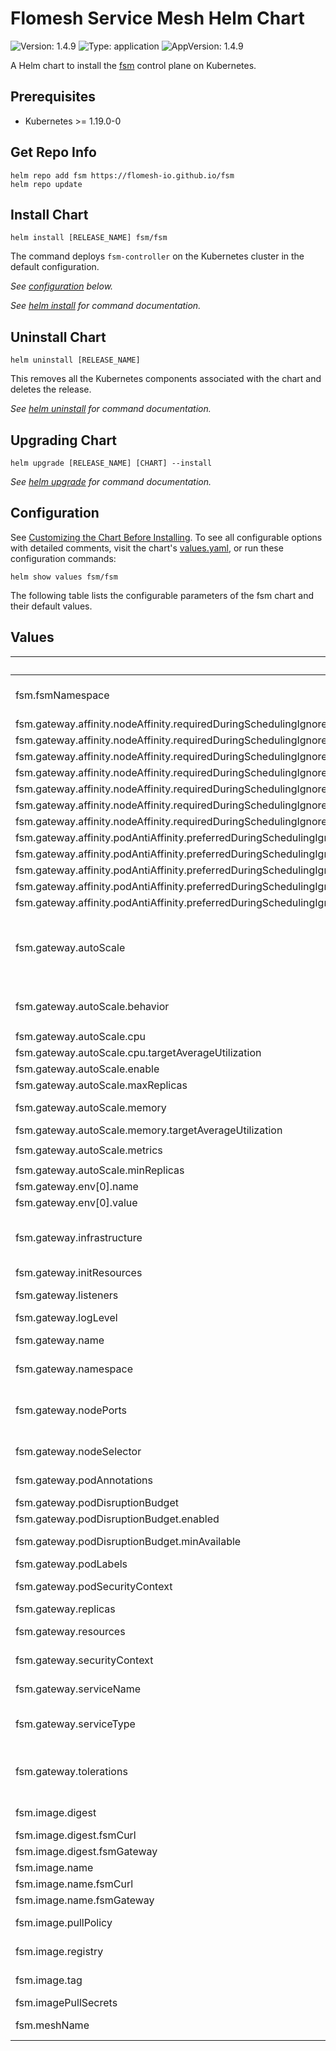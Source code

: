 # Flomesh Service Mesh Helm Chart

![Version: 1.4.9](https://img.shields.io/badge/Version-1.4.9-informational?style=flat-square) ![Type: application](https://img.shields.io/badge/Type-application-informational?style=flat-square) ![AppVersion: 1.4.9](https://img.shields.io/badge/AppVersion-1.4.9-informational?style=flat-square)

A Helm chart to install the [fsm](https://github.com/flomesh-io/fsm) control plane on Kubernetes.

## Prerequisites

- Kubernetes >= 1.19.0-0

## Get Repo Info

```console
helm repo add fsm https://flomesh-io.github.io/fsm
helm repo update
```

## Install Chart

```console
helm install [RELEASE_NAME] fsm/fsm
```

The command deploys `fsm-controller` on the Kubernetes cluster in the default configuration.

_See [configuration](#configuration) below._

_See [helm install](https://helm.sh/docs/helm/helm_install/) for command documentation._

## Uninstall Chart

```console
helm uninstall [RELEASE_NAME]
```

This removes all the Kubernetes components associated with the chart and deletes the release.

_See [helm uninstall](https://helm.sh/docs/helm/helm_uninstall/) for command documentation._

## Upgrading Chart

```console
helm upgrade [RELEASE_NAME] [CHART] --install
```

_See [helm upgrade](https://helm.sh/docs/helm/helm_upgrade/) for command documentation._

## Configuration

See [Customizing the Chart Before Installing](https://helm.sh/docs/intro/using_helm/#customizing-the-chart-before-installing). To see all configurable options with detailed comments, visit the chart's [values.yaml](./values.yaml), or run these configuration commands:

```console
helm show values fsm/fsm
```

The following table lists the configurable parameters of the fsm chart and their default values.

## Values

| Key | Type | Default | Description |
|-----|------|---------|-------------|
| fsm.fsmNamespace | string | `""` | Namespace to deploy FSM in. If not specified, the Helm release namespace is used. |
| fsm.gateway.affinity.nodeAffinity.requiredDuringSchedulingIgnoredDuringExecution.nodeSelectorTerms[0].matchExpressions[0].key | string | `"kubernetes.io/os"` |  |
| fsm.gateway.affinity.nodeAffinity.requiredDuringSchedulingIgnoredDuringExecution.nodeSelectorTerms[0].matchExpressions[0].operator | string | `"In"` |  |
| fsm.gateway.affinity.nodeAffinity.requiredDuringSchedulingIgnoredDuringExecution.nodeSelectorTerms[0].matchExpressions[0].values[0] | string | `"linux"` |  |
| fsm.gateway.affinity.nodeAffinity.requiredDuringSchedulingIgnoredDuringExecution.nodeSelectorTerms[0].matchExpressions[1].key | string | `"kubernetes.io/arch"` |  |
| fsm.gateway.affinity.nodeAffinity.requiredDuringSchedulingIgnoredDuringExecution.nodeSelectorTerms[0].matchExpressions[1].operator | string | `"In"` |  |
| fsm.gateway.affinity.nodeAffinity.requiredDuringSchedulingIgnoredDuringExecution.nodeSelectorTerms[0].matchExpressions[1].values[0] | string | `"amd64"` |  |
| fsm.gateway.affinity.nodeAffinity.requiredDuringSchedulingIgnoredDuringExecution.nodeSelectorTerms[0].matchExpressions[1].values[1] | string | `"arm64"` |  |
| fsm.gateway.affinity.podAntiAffinity.preferredDuringSchedulingIgnoredDuringExecution[0].podAffinityTerm.labelSelector.matchExpressions[0].key | string | `"app"` |  |
| fsm.gateway.affinity.podAntiAffinity.preferredDuringSchedulingIgnoredDuringExecution[0].podAffinityTerm.labelSelector.matchExpressions[0].operator | string | `"In"` |  |
| fsm.gateway.affinity.podAntiAffinity.preferredDuringSchedulingIgnoredDuringExecution[0].podAffinityTerm.labelSelector.matchExpressions[0].values[0] | string | `"fsm-gateway"` |  |
| fsm.gateway.affinity.podAntiAffinity.preferredDuringSchedulingIgnoredDuringExecution[0].podAffinityTerm.topologyKey | string | `"kubernetes.io/hostname"` |  |
| fsm.gateway.affinity.podAntiAffinity.preferredDuringSchedulingIgnoredDuringExecution[0].weight | int | `100` |  |
| fsm.gateway.autoScale | object | `{"behavior":{"scaleDown":{"policies":[{"periodSeconds":60,"type":"Pods","value":1},{"periodSeconds":60,"type":"Percent","value":10}],"selectPolicy":"Min","stabilizationWindowSeconds":300},"scaleUp":{"policies":[{"periodSeconds":15,"type":"Percent","value":100},{"periodSeconds":15,"type":"Pods","value":2}],"selectPolicy":"Max","stabilizationWindowSeconds":0}},"cpu":{"targetAverageUtilization":80},"enable":false,"maxReplicas":10,"memory":{"targetAverageUtilization":80},"metrics":[{"resource":{"name":"cpu","target":{"averageUtilization":80,"type":"Utilization"}},"type":"Resource"},{"resource":{"name":"memory","target":{"averageUtilization":80,"type":"Utilization"}},"type":"Resource"}],"minReplicas":1}` | Auto scale configuration |
| fsm.gateway.autoScale.behavior | object | `{"scaleDown":{"policies":[{"periodSeconds":60,"type":"Pods","value":1},{"periodSeconds":60,"type":"Percent","value":10}],"selectPolicy":"Min","stabilizationWindowSeconds":300},"scaleUp":{"policies":[{"periodSeconds":15,"type":"Percent","value":100},{"periodSeconds":15,"type":"Pods","value":2}],"selectPolicy":"Max","stabilizationWindowSeconds":0}}` | Auto scale behavior, for v2 API |
| fsm.gateway.autoScale.cpu | object | `{"targetAverageUtilization":80}` | Auto scale cpu metrics, for v2beta2 API |
| fsm.gateway.autoScale.cpu.targetAverageUtilization | int | `80` | Average target CPU utilization (%) |
| fsm.gateway.autoScale.enable | bool | `false` | Enable Autoscale |
| fsm.gateway.autoScale.maxReplicas | int | `10` | Maximum replicas for autoscale |
| fsm.gateway.autoScale.memory | object | `{"targetAverageUtilization":80}` | Auto scale memory metrics, for v2beta2 API |
| fsm.gateway.autoScale.memory.targetAverageUtilization | int | `80` | Average target memory utilization (%) |
| fsm.gateway.autoScale.metrics | list | `[{"resource":{"name":"cpu","target":{"averageUtilization":80,"type":"Utilization"}},"type":"Resource"},{"resource":{"name":"memory","target":{"averageUtilization":80,"type":"Utilization"}},"type":"Resource"}]` | Auto scale metrics, for v2 API |
| fsm.gateway.autoScale.minReplicas | int | `1` | Minimum replicas for autoscale |
| fsm.gateway.env[0].name | string | `"GIN_MODE"` |  |
| fsm.gateway.env[0].value | string | `"release"` |  |
| fsm.gateway.infrastructure | object | `{"annotations":{},"labels":{}}` | Gateway's infrastructure, override by gateway.spec.infrastructure.annotations and gateway.spec.infrastructure.labels -- NOT override by parameterRef |
| fsm.gateway.initResources | object | `{"limits":{"cpu":"500m","memory":"512M"},"requests":{"cpu":"200m","memory":"128M"}}` | initContainer resource configuration |
| fsm.gateway.listeners | object | `{}` | Gateway's listeners, not overridable by parameterRef |
| fsm.gateway.logLevel | string | `"info"` |  |
| fsm.gateway.name | string | `""` | Gateway's name, not overridable by parameterRef |
| fsm.gateway.namespace | string | `"default"` | Gateway's namespace, not overridable by parameterRef |
| fsm.gateway.nodePorts | list | `[]` | NodePort service configuration    nodePorts:      - port: 80        nodePort: 30080      - port: 443        nodePort: 30443      - port: 53        nodePort: 30053 |
| fsm.gateway.nodeSelector | object | `{}` | Node selector applied to control plane pods. |
| fsm.gateway.podAnnotations | object | `{}` | FSM Gateway Controller's pod annotations |
| fsm.gateway.podDisruptionBudget | object | `{"enabled":false,"minAvailable":1}` | Pod disruption budget configuration |
| fsm.gateway.podDisruptionBudget.enabled | bool | `false` | Enable Pod Disruption Budget |
| fsm.gateway.podDisruptionBudget.minAvailable | int | `1` | Minimum number of pods that must be available |
| fsm.gateway.podLabels | object | `{}` | FSM Gateway Controller's pod labels |
| fsm.gateway.podSecurityContext | object | `{"runAsGroup":65532,"runAsNonRoot":true,"runAsUser":65532,"seccompProfile":{"type":"RuntimeDefault"}}` | FSM Gateway Controller's pod security context |
| fsm.gateway.replicas | int | `1` | FSM Gateway's replica count |
| fsm.gateway.resources | object | `{"limits":{"cpu":"2","memory":"1G"},"requests":{"cpu":"0.5","memory":"128M"}}` | FSM Gateway's container resource parameters. |
| fsm.gateway.securityContext | object | `{"allowPrivilegeEscalation":false,"capabilities":{"drop":["ALL"]}}` | FSM Gateway Controller's container security context |
| fsm.gateway.serviceName | string | `""` | Gateway's service name, not overridable by parameterRef |
| fsm.gateway.serviceType | string | `"LoadBalancer"` | FSM Gateway's service type, only LoadBalancer and NodePort are supported |
| fsm.gateway.tolerations | list | `[]` | Node tolerations applied to control plane pods. The specified tolerations allow pods to schedule onto nodes with matching taints. |
| fsm.image.digest | object | `{"fsmCurl":"","fsmGateway":""}` | Image digest (defaults to latest compatible tag) |
| fsm.image.digest.fsmCurl | string | `""` | fsm-curl's image digest |
| fsm.image.digest.fsmGateway | string | `""` | fsm-gateway's image digest |
| fsm.image.name | object | `{"fsmCurl":"fsm-curl","fsmGateway":"fsm-gateway"}` | Image name defaults |
| fsm.image.name.fsmCurl | string | `"fsm-curl"` | fsm-curl's image name |
| fsm.image.name.fsmGateway | string | `"fsm-gateway"` | fsm-gateway's image name |
| fsm.image.pullPolicy | string | `"IfNotPresent"` | Container image pull policy for control plane containers |
| fsm.image.registry | string | `"flomesh"` | Container image registry for control plane images |
| fsm.image.tag | string | `"1.4.9"` | Container image tag for control plane images |
| fsm.imagePullSecrets | list | `[]` | `fsm-gateway` image pull secret |
| fsm.meshName | string | `"fsm"` | Identifier for the instance of a service mesh within a cluster |

<!-- markdownlint-enable MD013 MD034 -->
<!-- markdownlint-restore -->